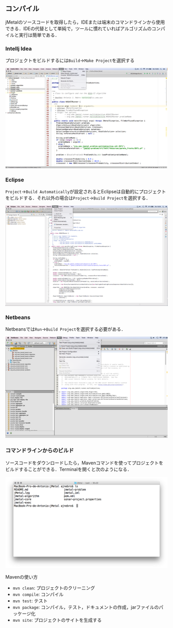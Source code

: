 ## コンパイル
jMetalのソースコードを取得したら，IDEまたは端末のコマンドラインから使用できる．IDEの代替として単純で，ツールに慣れていればアルゴリズムのコンパイルと実行は簡単である．

### Intellj Idea
プロジェクトをビルドするには`Build`→`Make Project`を選択する

![Building with IntelliJ Idea](./figures/BuildIJICE14.png)


### Eclipse
`Project`→`Build Automatically`が設定されるとEclipseは自動的にプロジェクトをビルドする．それ以外の場合は`Project`→`Build Project`を選択する．

![Building with Eclipse](./figures/BuildEclipse.png)

### Netbeans
Netbeansでは`Run`→`Build Project`を選択する必要がある．

![Building with Netbeans](./figures/BuildNetbeans.png)

### コマンドラインからのビルド
ソースコードをダウンロードしたら，Mavenコマンドを使ってプロジェクトをビルドすることができる．Terminalを開くと次のようになる．

![jMetal in a terminal](./figures/jMetalInTerminal.png)

Mavenの使い方

- `mvn clean`: プロジェクトのクリーニング
- `mvn compile`: コンパイル
- `mvn test`: テスト
- `mvn package`: コンパイル，テスト，ドキュメントの作成，jarファイルのパッケージ化
- `mvn site`: プロジェクトのサイトを生成する
